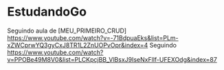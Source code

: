 # EstudandoGo

Seguindo aula de [MEU_PRIMEIRO_CRUD] https://www.youtube.com/watch?v=-71BdpuaEks&list=PLm-xZWCprwYQ3gyCxJ8TR1L2ZnUOPvOpr&index=4
Seguindo https://www.youtube.com/watch?v=PPOBe49M8V0&list=PLCKpcjBB_VlBsxJ9IseNxFllf-UFEXOdg&index=87
